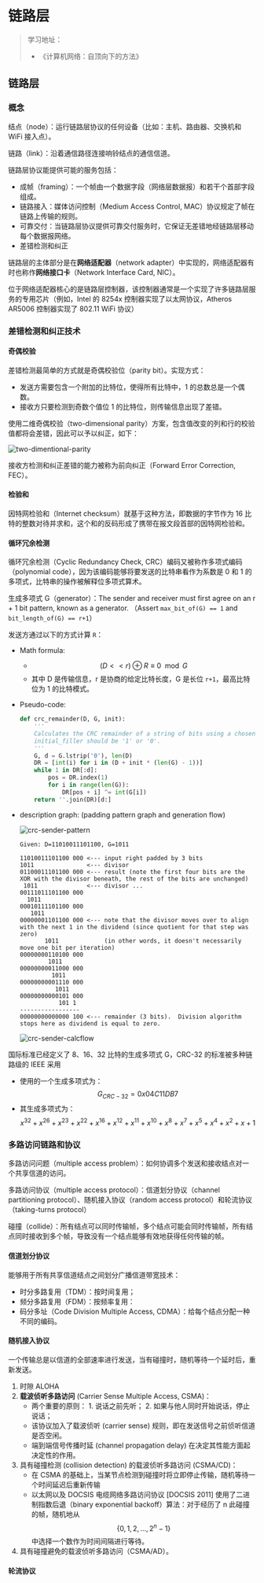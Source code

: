 # 链路层

> 学习地址：
>
> * 《计算机网络：自顶向下的方法》

## 链路层

### 概念

结点（node）：运行链路层协议的任何设备（比如：主机、路由器、交换机和 WiFi 接入点）。

链路（link）：沿着通信路径连接响铃结点的通信信道。

链路层协议能提供可能的服务包括：

* 成帧（framing）：一个帧由一个数据字段（网络层数据报）和若干个首部字段组成。
* 链路接入：媒体访问控制（Medium Access Control, MAC）协议规定了帧在链路上传输的规则。
* 可靠交付：当链路层协议提供可靠交付服务时，它保证无差错地经链路层移动每个数据报网络。
* 差错检测和纠正

链路层的主体部分是在**网络适配器**（network adapter）中实现的，网络适配器有时也称作**网络接口卡**（Network Interface Card, NIC）。

位于网络适配器核心的是链路层控制器，该控制器通常是一个实现了许多链路层服务的专用芯片（例如，Intel 的 8254x 控制器实现了以太网协议，Atheros AR5006 控制器实现了 802.11 WiFi 协议）

### 差错检测和纠正技术

#### 奇偶校验

差错检测最简单的方式就是奇偶校验位（parity bit）。实现方式：

* 发送方需要包含一个附加的比特位，使得所有比特中，1 的总数总是一个偶数。
* 接收方只要检测到奇数个值位 1 的比特位，则传输信息出现了差错。

使用二维奇偶校验（two-dimensional parity）方案，包含值改变的列和行的校验值都将会差错，因此可以予以纠正，如下：

![two-dimentional-parity](../../../.gitbook/assets/two-dimentional-parity.png)

接收方检测和纠正差错的能力被称为前向纠正（Forward Error Correction, FEC）。

#### 检验和

因特网检验和（Internet checksum）就基于这种方法，即数据的字节作为 16 比特的整数对待并求和，这个和的反码形成了携带在报文段首部的因特网检验和。

#### 循环冗余检测

循环冗余检测（Cyclic Redundancy Check, CRC）编码又被称作多项式编码（polynomial code），因为该编码能够将要发送的比特串看作为系数是 0 和 1 的多项式，比特串的操作被解释位多项式算术。

生成多项式 G（generator）：The sender and receiver must first agree on an r + 1 bit pattern, known as a generator. （Assert `max_bit_of(G) == 1` and `bit_length_of(G) == r+1`）

发送方通过以下的方式计算 `R`：

* Math formula:
  * $$(D << r) \oplus R \equiv 0 \mod{G}$$
  * 其中 D 是传输信息，r 是协商的给定比特长度，G 是长位 `r+1`，最高比特位为 1 的比特模式。
*   Pseudo-code:

    ```python
    def crc_remainder(D, G, init):
        '''
        Calculates the CRC remainder of a string of bits using a chosen polynomial.
        initial_filler should be '1' or '0'.
        '''
        G, d = G.lstrip('0'), len(D)
        DR = [int(i) for i in (D + init * (len(G) - 1))]
        while 1 in DR[:d]:
            pos = DR.index(1)
            for i in range(len(G)):
                DR[pos + i] ^= int(G[i])
        return ''.join(DR)[d:]
    ```
*   description graph: (padding pattern graph and generation flow)

    ![crc-sender-pattern](../../../.gitbook/assets/crc-sender-pattern.png)

    ```
    Given: D=11010011101100, G=1011

    11010011101100 000 <--- input right padded by 3 bits
    1011               <--- divisor
    01100011101100 000 <--- result (note the first four bits are the XOR with the divisor beneath, the rest of the bits are unchanged)
     1011              <--- divisor ...
    00111011101100 000
      1011
    00010111101100 000
       1011
    00000001101100 000 <--- note that the divisor moves over to align with the next 1 in the dividend (since quotient for that step was zero)
           1011             (in other words, it doesn't necessarily move one bit per iteration)
    00000000110100 000
            1011
    00000000011000 000
             1011
    00000000001110 000
              1011
    00000000000101 000
               101 1
    -----------------
    00000000000000 100 <--- remainder (3 bits).  Division algorithm stops here as dividend is equal to zero.
    ```

    ![crc-sender-calcflow](../../../.gitbook/assets/crc-sender-calcflow.png)

国际标准已经定义了 8、16、32 比特的生成多项式 G，CRC-32 的标准被多种链路级的 IEEE 采用

* 使用的一个生成多项式为：$$G_{CRC-32} = 0x04C11DB7$$
* 其生成多项式为：$$x^{{32}}+x^{{26}}+x^{{23}}+x^{{22}}+x^{{16}}+x^{{12}}+x^{{11}}+x^{{10}}+x^{8}+x^{7}+x^{5}+x^{4}+x^{2}+x+1$$

### 多路访问链路和协议

多路访问问题（multiple access problem）：如何协调多个发送和接收结点对一个共享信道的访问。

多路访问协议（multiple access protocol）：信道划分协议（channel partitioning protocol）、随机接入协议（random access protocol）和轮流协议（taking-turns protocol）

碰撞（collide）：所有结点可以同时传输帧，多个结点可能会同时传输帧，所有结点同时接收到多个帧，导致没有一个结点能够有效地获得任何传输的帧。

#### 信道划分协议

能够用于所有共享信道结点之间划分广播信道带宽技术：

* 时分多路复用（TDM）：按时间复用；
* 频分多路复用（FDM）：按频率复用：
* 码分多址（Code Division Multiple Access, CDMA）：给每个结点分配一种不同的编码。

#### 随机接入协议

一个传输总是以信道的全部速率进行发送，当有碰撞时，随机等待一个延时后，重新发送。

1. 时隙 ALOHA
2. **载波侦听多路访问** (Carrier Sense Multiple Access, CSMA)：
   * 两个重要的原则： 1. 说话之前先听； 2. 如果与他人同时开始说话，停止说话；
   * 该协议加入了载波侦听 (carrier sense) 规则，即在发送信号之前侦听信道是否空闲。
   * 端到端信号传播时延 (channel propagation delay) 在决定其性能方面起决定性的作用。
3. 具有碰撞检测 (collision detection) 的载波侦听多路访问 (CSMA/CD)：
   * 在 CSMA 的基础上，当某节点检测到碰撞时将立即停止传输，随机等待一个时间延迟后重新传输
   * 以太网以及 DOCSIS 电缆网络多路访问协议 \[DOCSIS 2011] 使用了二进制指数后退（binary exponential backoff）算法：对于经历了 n 此碰撞的帧，随机地从 $$\{0, 1, 2, ..., 2^n-1\}$$ 中选择一个数作为时间间隔进行等待。
4. 具有碰撞避免的载波侦听多路访问（CSMA/AD）。

#### 轮流协议
